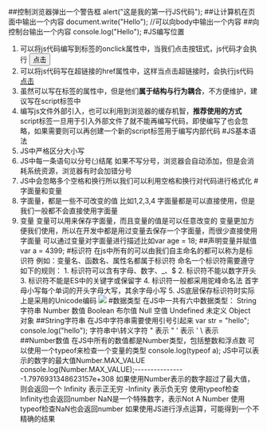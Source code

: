 ##控制浏览器弹出一个警告框
	alert("这是我的第一行JS代码");
##让计算机在页面中输出一个内容
	document.write("Hello"); //可以向body中输出一个内容
##向控制台输出一个内容
	console.log("Hello");
#JS编写位置
1. 可以将js代码编写到标签的onclick属性中，当我们点击按钮式，js代码才会执行
	<button onclick="alert('点击按钮')">点击</button>
2. 可以将js代码写在超链接的href属性中，这样当点击超链接时，会执行js代码
	<a href="javascript:alert('点击按钮！');">点击</a>
3.  虽然可以写在标签的属性中，但是他们**属于结构与行为耦合**，不方便维护，建议写在script标签中
	<script>
		alert("弹出");
    	</script>
4.  编写js文件外部引入，也可以利用到浏览器的缓存机智，**推荐使用的方式**
	<script type="text/javascript" src="./js/script.js"></script>
	script标签一旦用于引入外部文件了就不能再编写代码，即使编写了也会忽略，如果需要则可以再创建一个新的script标签用于编写内部代码
#JS基本语法
1. JS中严格区分大小写
2. JS中每一条语句以分号(;)结尾
	如果不写分号，浏览器会自动添加，但是会消耗系统资源，浏览器有时会加错分号
3. JS中会忽略多个空格和换行所以我们可以利用空格和换行对代码进行格式化
#字面量和变量
1. 字面量，都是一些不可改变的值
	比如1,2,3,4
	字面量都是可以直接使用，但是我们一般都不会直接使用字面量
2. 变量
	变量可以用来保存字面量，而且变量的值是可以任意改变的
	变量更加方便我们使用，所以在开发中都是用过变量去保存一个字面量，而很少直接使用字面量
	可以通过变量对字面量进行描述比如var age = 18; 
##声明变量并赋值
	var a = 4399;
#标识符
	在js中所有的可以由我们自主命名的都可以称为是标识符
	例如：变量名、函数名、属性名都属于标识符
	命名一个标识符需要遵守如下的规则：
		1. 标识符可以含有字母、数字、_、$
		2. 标识符不能以数字开头
		3. 标识符不能是ES中的关键字或保留字
		4. 标识符一般都采用驼峰命名法 首字母小写每个单词的开头字母大写，其余字母小写
		5. JS底层保存标识符时实际上是采用的Unicode编码
![](/img/0801/1.png)
#数据类型
	在JS中一共有六中数据类型：
		String 字符串
		Number 数值
		Boolean 布尔值
		Null 空值
		Undefined 未定义
		Object 对象
##String字符串
	在JS中字符串需要使用引号引起来
	var str = "hello";
	console.log("hello");
	字符串中\转义字符
	\" 表示 "
	\' 表示 '
	\\ 表示 \
##Number数值
	在JS中所有的数值都是Number类型，包括整数和浮点数
	可以使用一个typeof来检查一个变量的类型
	console.log(typeof a);
	JS中可以表示的数字的最大值Number.MAX_VALUE
	console.log(Number.MAX_VALUE);----------------1.7976931348623157e+308
	如果使用Number表示的数字超过了最大值，则会返回一个
		Infinity 表示正无穷
		-Infinity 表示负无穷
		使用typeof检查Infinity也会返回number
	NaN是一个特殊数字，表示Not A Number
		使用typeof检查NaN也会返回number
	如果使用JS进行浮点运算，可能得到一个不精确的结果